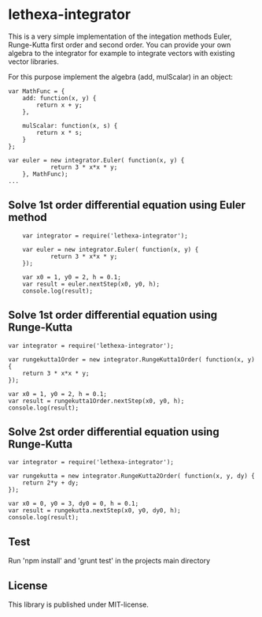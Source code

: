 lethexa-integrator
==================

This is a very simple implementation of the integation methods Euler, Runge-Kutta first order and second order.
You can provide your own algebra to the integrator for example to integrate vectors with existing vector libraries.

For this purpose implement the algebra (add, mulScalar) in an object:

	var MathFunc = {
		add: function(x, y) {
			return x + y;
		},

		mulScalar: function(x, s) {
			return x * s;
		}
	};

	var euler = new integrator.Euler( function(x, y) {
                return 3 * x*x * y;
        }, MathFunc);
	...




Solve 1st order differential equation using Euler method
--------------------------------------------------------

        var integrator = require('lethexa-integrator');

        var euler = new integrator.Euler( function(x, y) {
                return 3 * x*x * y;
        });

        var x0 = 1, y0 = 2, h = 0.1;
        var result = euler.nextStep(x0, y0, h);
        console.log(result);


Solve 1st order differential equation using Runge-Kutta
-------------------------------------------------------

	var integrator = require('lethexa-integrator');

	var rungekutta1Order = new integrator.RungeKutta1Order( function(x, y) {
		return 3 * x*x * y;
	});

	var x0 = 1, y0 = 2, h = 0.1;
	var result = rungekutta1Order.nextStep(x0, y0, h);
	console.log(result);


Solve 2st order differential equation using Runge-Kutta
-------------------------------------------------------

	var integrator = require('lethexa-integrator');
	
	var rungekutta = new integrator.RungeKutta2Order( function(x, y, dy) {
		return 2*y + dy;
	});

	var x0 = 0, y0 = 3, dy0 = 0, h = 0.1;
	var result = rungekutta.nextStep(x0, y0, dy0, h);
	console.log(result);


Test
----

Run 'npm install' and 'grunt test' in the projects main directory


License
-------

This library is published under MIT-license.

